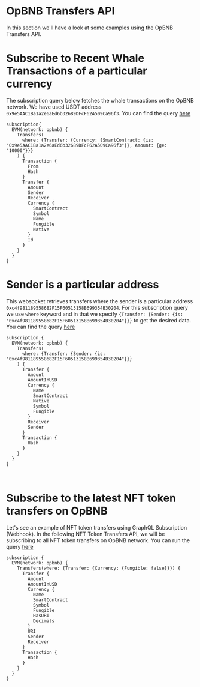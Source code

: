 # OpBNB Transfers API

In this section we'll have a look at some examples using the OpBNB Transfers API.

<head>
<meta name="title" content="OpBNB Transfers API"/>
<meta name="description" content="Get all historical & realtime transfers details for an address or a contract, capturing internal transfers, external transfers and token transfers."/>
<meta name="keywords" content="OpBNB transfers api, OpBNB transfers python api, OpBNB transfers scan api, OpBNB transfers api docs, transfers crypto api, transfers blockchain api, OpBNB network api"/>
<meta name="robots" content="index, follow"/>
<meta http-equiv="Content-Type" content="text/html; charset=utf-8"/>
<meta name="language" content="English"/>

<!-- Open Graph / Facebook -->

<meta property="og:type" content="website" />
<meta
  property="og:title"
  content="OpBNB Transfers API"
/>
<meta
  property="og:description"
  content="Get all historical & realtime transfers for an address or a contract, capturing internal transfers, external transfers and token transfers."
/>

<!-- Twitter -->

<meta property="twitter:card" content="summary_large_image" />
<meta property="twitter:title" content="OpBNB Transfers API" />
<meta property="twitter:description" content="Get all historical & realtime transfers for an address or a contract, capturing internal transfers, external transfers and token transfers." />
</head>

# Subscribe to Recent Whale Transactions of a particular currency

The subscription query below fetches the whale transactions on the OpBNB network. We have used USDT address `0x9e5AAC1Ba1a2e6aEd6b32689DFcF62A509Ca96f3`. You can find the query [here](https://ide.bitquery.io/Whale-transfers-of-USDT-on-opBNB_2)

```
subscription{
  EVM(network: opbnb) {
    Transfers(
      where: {Transfer: {Currency: {SmartContract: {is: "0x9e5AAC1Ba1a2e6aEd6b32689DFcF62A509Ca96f3"}}, Amount: {ge: "10000"}}}
    ) {
      Transaction {
        From
        Hash
      }
      Transfer {
        Amount
        Sender
        Receiver
        Currency {
          SmartContract
          Symbol
          Name
          Fungible
          Native
        }
        Id
      }
    }
  }
}

```

# Sender is a particular address

This websocket retrieves transfers where the sender is a particular address `0xc4f981189558682F15F60513158B699354B30204`. For this subscription query we use `where` keyword and in that we specify `{Transfer: {Sender: {is: "0xc4f981189558682F15F60513158B699354B30204"}}}` to get the desired data. You can find the query [here](https://ide.bitquery.io/Sender-is-a-particular-address_1)

```
subscription {
  EVM(network: opbnb) {
    Transfers(
      where: {Transfer: {Sender: {is: "0xc4f981189558682F15F60513158B699354B30204"}}}
    ) {
      Transfer {
        Amount
        AmountInUSD
        Currency {
          Name
          SmartContract
          Native
          Symbol
          Fungible
        }
        Receiver
        Sender
      }
      Transaction {
        Hash
      }
    }
  }
}



```

# Subscribe to the latest NFT token transfers on OpBNB

Let's see an example of NFT token transfers using GraphQL Subscription (Webhook). In the following NFT Token Transfers API, we will be subscribing to all NFT token transfers on OpBNB network. You can run the query [here](https://ide.bitquery.io/NFT-Token-Transfers-API_2)

```
subscription {
  EVM(network: opbnb) {
    Transfers(where: {Transfer: {Currency: {Fungible: false}}}) {
      Transfer {
        Amount
        AmountInUSD
        Currency {
          Name
          SmartContract
          Symbol
          Fungible
          HasURI
          Decimals
        }
        URI
        Sender
        Receiver
      }
      Transaction {
        Hash
      }
    }
  }
}

```

